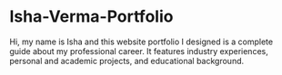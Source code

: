# Isha-Verma-Portfolio
Hi, my name is Isha and this website portfolio I designed is a complete guide about my professional career. It features industry experiences, personal and academic projects, and educational background.
